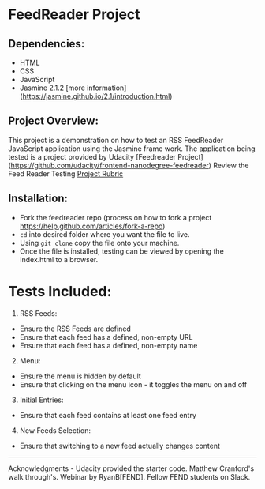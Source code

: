 # FeedReader Project


## Dependencies:

* HTML
* CSS
* JavaScript
* Jasmine 2.1.2 [more information] (https://jasmine.github.io/2.1/introduction.html)

## Project Overview:

This project is a demonstration on how to test an RSS FeedReader JavaScript application using the Jasmine frame work.
The application being tested is a project provided by Udacity [Feedreader Project] (https://github.com/udacity/frontend-nanodegree-feedreader)
Review the Feed Reader Testing [Project Rubric](https://review.udacity.com/#!/projects/3442558598/rubric)

## Installation:

* Fork the feedreader repo (process on how to fork a project https://help.github.com/articles/fork-a-repo)
* `cd` into desired folder where you want the file to live.
* Using `git clone` copy the file onto your machine.
* Once the file is installed, testing can be viewed by opening the index.html to a browser.

# Tests Included:

1. RSS Feeds:
  * Ensure the RSS Feeds are defined
  * Ensure that each feed has a defined, non-empty URL
  * Ensure that each feed has a defined, non-empty name

2. Menu:
  * Ensure the menu is hidden by default
  * Ensure that clicking on the menu icon - it toggles the menu on and off

3. Initial Entries:
  * Ensure that each feed contains at least one feed entry

4. New Feeds Selection:
  * Ensure that switching to a new feed actually changes content

  ___________________________________________________________________________________________________________________________

  Acknowledgments - Udacity provided the starter code. Matthew Cranford's walk through's. Webinar by RyanB[FEND].
                    Fellow FEND students on Slack.

